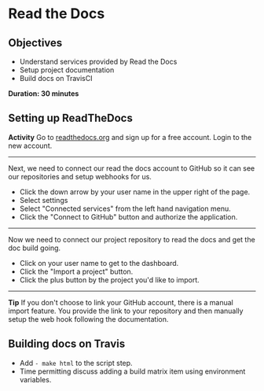 # Read the Docs

## Objectives
* Understand services provided by Read the Docs
* Setup project documentation
* Build docs on TravisCI

**Duration: 30 minutes**

## Setting up ReadTheDocs

**Activity**
Go to [readthedocs.org](https://readthedocs.org/) and sign up for a
free account. Login to the new account.

---

Next, we need to connect our read the docs account to GitHub so it can see
our repositories and setup webhooks for us.

* Click the down arrow by your user name in the upper right of the page.
* Select settings
* Select "Connected services" from the left hand navigation menu.
* Click the "Connect to GitHub" button and authorize the application.

---

Now we need to connect our project repository to read the docs and get the
doc build going.

* Click on your user name to get to the dashboard.
* Click the "Import a project" button.
* Click the plus button by the project you'd like to import.

---
**Tip**
If you don't choose to link your GitHub account, there is a manual import
feature. You provide the link to your repository and then manually setup the
web hook following the documentation.

## Building docs on Travis
* Add `- make html` to the script step.
* Time permitting discuss adding a build matrix item using environment variables.
